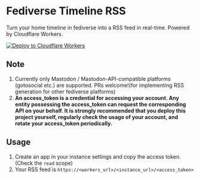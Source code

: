 # Fediverse Timeline RSS
Turn your home timeline in fediverse into a RSS feed in real-time. Powered by Cloudflare Workers.

[![Deploy to Cloudflare Workers](https://deploy.workers.cloudflare.com/button)](https://deploy.workers.cloudflare.com/?url=https://github.com/CDN18/cf-fedi-timeline-rss-worker)

## Note
1. Currently only Mastodon / Mastodon-API-compatible platforms (gotosocial etc.) are supported. PRs welcome!(for implementing RSS generation for other fediverse platforms)
2. **An access_token is a credential for accessing your account. Any entity possessing the access_token can request the corresponding API on your behalf. It is strongly recommended that you deploy this project yourself, regularly check the usage of your account, and rotate your access_token periodically.**

## Usage
1. Create an app in your instance settings and copy the access token. (Check the `read` scope)
2. Your RSS feed is `https://<workers_url>/<instance_url>/<access_token>`
